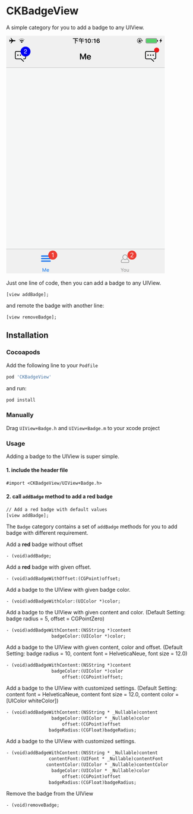 # CKBadgeView
A simple category for you to add a badge to any UIView.

![screenshot](Screenshots/example.png)

Just one line of code, then you can add a badge to any UIView.

```objc
[view addBadge];
```

and remote the badge with another line:

```objc
[view removeBadge];
```

## Installation

### Cocoapods

Add the following line to your `Podfile`

```ruby
pod 'CKBadgeView'
```

and run:

```sh
pod install
```

### Manually

Drag `UIView+Badge.h` and `UIView+Badge.m` to your xcode project

### Usage

Adding a badge to the UIView is super simple.

#### 1. include the header file

```objc
#import <CKBadgeView/UIView+Badge.h>
```

#### 2. call `addBadge` method to add a red badge

```objc
// Add a red badge with default values
[view addBadge];
```

The `Badge` category contains a set of `addBadge` methods for you to add badge with different requirement.

Add a __red__ badge without offset

```objc
- (void)addBadge;
```

Add a __red__ badge with given offset.

```objc
- (void)addBadgeWithOffset:(CGPoint)offset;
```

Add a badge to the UIView with given badge color.

```objc
- (void)addBadgeWithColor:(UIColor *)color;
```

Add a badge to the UIView with given content and color. (Default Setting: badge radius = 5, offset = CGPointZero)

```objc
- (void)addBadgeWithContent:(NSString *)content
                 badgeColor:(UIColor *)color;
```


Add a badge to the UIView with given content, color and offset. 
(Default Setting: badge radius = 10, content font = HelveticaNeue, font size = 12.0)
```objc
- (void)addBadgeWithContent:(NSString *)content
                 badgeColor:(UIColor *)color
                     offset:(CGPoint)offset;
```

Add a badge to the UIView with customized settings.
(Default Setting: content font = HelveticaNeue, content font size = 12.0, content color = [UIColor whiteColor])
```objc
- (void)addBadgeWithContent:(NSString * _Nullable)content
                 badgeColor:(UIColor * _Nullable)color
                     offset:(CGPoint)offset
                badgeRadius:(CGFloat)badgeRadius;
```


Add a badge to the UIView with customized settings.

```objc
- (void)addBadgeWithContent:(NSString * _Nullable)content
                contentFont:(UIFont * _Nullable)contentFont
               contentColor:(UIColor * _Nullable)contentColor
                 badgeColor:(UIColor * _Nullable)color
                     offset:(CGPoint)offset
                badgeRadius:(CGFloat)badgeRadius;
```

Remove the badge from the UIView
```objc
- (void)removeBadge;
```
